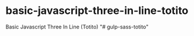 # basic-javascript-three-in-line-totito
Basic Javascript Three In Line (Totito)
"# gulp-sass-totito"
